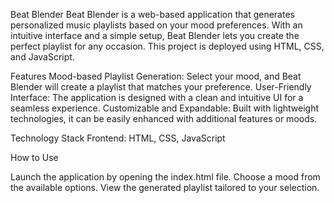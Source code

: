 Beat Blender
Beat Blender is a web-based application that generates personalized music playlists based on your mood preferences. With an intuitive interface and a simple setup, Beat Blender lets you create the perfect playlist for any occasion. This project is deployed using HTML, CSS, and JavaScript.

Features
Mood-based Playlist Generation: Select your mood, and Beat Blender will create a playlist that matches your preference.
User-Friendly Interface: The application is designed with a clean and intuitive UI for a seamless experience.
Customizable and Expandable: Built with lightweight technologies, it can be easily enhanced with additional features or moods.

Technology Stack
Frontend: HTML, CSS, JavaScript


How to Use

Launch the application by opening the index.html file.
Choose a mood from the available options.
View the generated playlist tailored to your selection.
